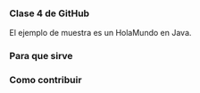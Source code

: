 ### Clase 4 de GitHub
El ejemplo de muestra es un HolaMundo en Java.

### Para que sirve

### Como contribuir

